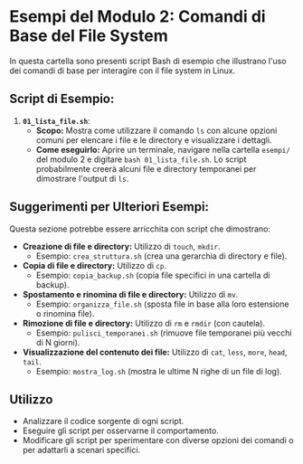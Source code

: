 # Esempi del Modulo 2: Comandi di Base del File System

In questa cartella sono presenti script Bash di esempio che illustrano l'uso dei comandi di base per interagire con il file system in Linux.

## Script di Esempio:

1.  **`01_lista_file.sh`**:
    *   **Scopo:** Mostra come utilizzare il comando `ls` con alcune opzioni comuni per elencare i file e le directory e visualizzare i dettagli.
    *   **Come eseguirlo:** Aprire un terminale, navigare nella cartella `esempi/` del modulo 2 e digitare `bash 01_lista_file.sh`. Lo script probabilmente creerà alcuni file e directory temporanei per dimostrare l'output di `ls`.

## Suggerimenti per Ulteriori Esempi:

Questa sezione potrebbe essere arricchita con script che dimostrano:

*   **Creazione di file e directory:** Utilizzo di `touch`, `mkdir`.
    *   Esempio: `crea_struttura.sh` (crea una gerarchia di directory e file).
*   **Copia di file e directory:** Utilizzo di `cp`.
    *   Esempio: `copia_backup.sh` (copia file specifici in una cartella di backup).
*   **Spostamento e rinomina di file e directory:** Utilizzo di `mv`.
    *   Esempio: `organizza_file.sh` (sposta file in base alla loro estensione o rinomina file).
*   **Rimozione di file e directory:** Utilizzo di `rm` e `rmdir` (con cautela).
    *   Esempio: `pulisci_temporanei.sh` (rimuove file temporanei più vecchi di N giorni).
*   **Visualizzazione del contenuto dei file:** Utilizzo di `cat`, `less`, `more`, `head`, `tail`.
    *   Esempio: `mostra_log.sh` (mostra le ultime N righe di un file di log).

## Utilizzo

*   Analizzare il codice sorgente di ogni script.
*   Eseguire gli script per osservarne il comportamento.
*   Modificare gli script per sperimentare con diverse opzioni dei comandi o per adattarli a scenari specifici.

